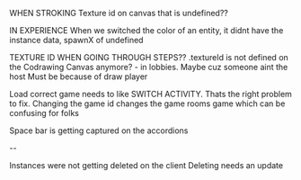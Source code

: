 WHEN STROKING
  Texture id on canvas that is undefined?? 

IN EXPERIENCE
  When we switched the color of an entity, it didnt have the instance data, spawnX of undefined

TEXTURE ID WHEN GOING THROUGH STEPS??
  .textureId is not defined on the Codrawing Canvas anymore? - in lobbies. Maybe cuz someone aint the host
  Must be because of draw player 

Load correct game needs to like SWITCH ACTIVITY. Thats the right problem to fix. Changing the game id changes the game rooms game which can be confusing for folks

Space bar is getting captured on the accordions 

--

Instances were not getting deleted on the client
Deleting needs an update
